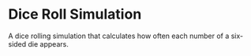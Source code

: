 # Dice Roll Simulation

A dice rolling simulation that calculates how often each number of a six-sided die appears.
